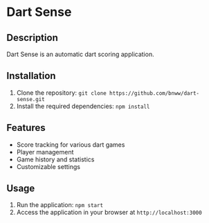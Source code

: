 # Dart Sense

## Description
Dart Sense is an automatic dart scoring application.

## Installation
1. Clone the repository: `git clone https://github.com/bnww/dart-sense.git`
2. Install the required dependencies: `npm install`

## Features
- Score tracking for various dart games
- Player management
- Game history and statistics
- Customizable settings



## Usage
1. Run the application: `npm start`
2. Access the application in your browser at `http://localhost:3000`
